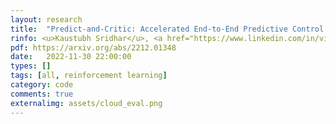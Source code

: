 ```yaml
---
layout: research
title:  "Predict-and-Critic: Accelerated End-to-End Predictive Control for Cloud Computing through Reinforcement Learning."
rinfo: <u>Kaustubh Sridhar</u>, <a href="https://www.linkedin.com/in/vikramanksingh/">Vikramank Singh</a>, <a href="https://sites.google.com/site/muralibalki">Murali Narayanaswamy</a>, <a href="https://abishek90.github.io/">Abishek Sankararaman</a>. <ul>➥In Preparation for the ICLR 2024.</ul>
pdf: https://arxiv.org/abs/2212.01348
date:   2022-11-30 22:00:00
types: []
tags: [all, reinforcement learning]
category: code
comments: true
externalimg: assets/cloud_eval.png
---
```

